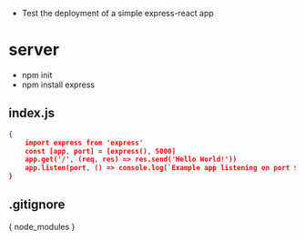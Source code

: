 * Test the deployment of a simple express-react app

# server
- npm init
- npm install express

## index.js
```json
{
    import express from 'express'
    const [app, port] = [express(), 5000]
    app.get('/', (req, res) => res.send('Hello World!'))
    app.listen(port, () => console.log(`Example app listening on port ${port}`))
}
```

## .gitignore
{
    node_modules
}
